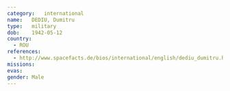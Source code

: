```yaml
---
category:	international
name:	DEDIU, Dumitru
type:	military
dob:	1942-05-12
country:
  - ROU
references:
  - http://www.spacefacts.de/bios/international/english/dediu_dumitru.htm
missions:
evas:
gender:	Male
---
```

